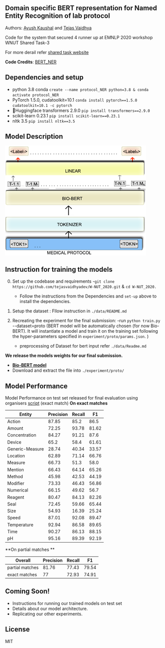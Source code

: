 ## Domain specific BERT representation for Named Entity Recognition of lab protocol
Authors: [Ayush Kaushal](https://github.com/Ayushk4)  and [Tejas Vaidhya](https://github.com/tejasvaidhyadev)

Code for the system that secured 4 runner up at EMNLP 2020 workshop WNUT Shared Task-3

For more derail refer [shared task website](http://noisy-text.github.io/2020/wlp-task.html)

**Code Credits**: [BERT_NER](https://github.com/weizhepei/BERT-NER)

## Dependencies and setup

- python 3.8 conda `create --name protocol_NER python=3.8 & conda activate protocol_NER`
- PyTorch 1.5.0, cudatoolkit=10.1 `conda install pytorch==1.5.0 cudatoolkit=10.1 -c pytorch`
- 🤗Huggingface transformers 2.9.0 `pip install transformers==2.9.0`
- scikit-learn 0.23.1 `pip install scikit-learn==0.23.1`
- nltk 3.5 `pip install nltk==3.5`

## Model Description 
![Bio-Bert](./asset/Bio-BERT.png)

## Instruction for training the models
0. Set up the codebase and requirements
    -`git clone https://github.com/tejasvaidhyadev/W-NUT_2020.git` & `cd W-NUT_2020.`
    - Follow the instructions from the Dependencies and `set-up` above to install the dependencies.
1. Setup the dataset : Fllow instruction in `./data/README.md`

2. Recreating the experiment for the final submission:
    -run `python train.py` --dataset=proto (BERT model will be automatically chosen (for now Bio-BERT). It will instantiate a model and train it on the training set following the hyper-parameters specified in `experiment/proto/params.json`. )
    - preprocessing of Dataset for bert input refer `./data/Readme.md`

**We release the models weights for our final submission.**

- [**Bio-BERT model**](https://github.com/tejasvaidhyadev/W-NUT_2020/releases/download/v0.0.1/biobert-onfinaldata.zip)
- Download and extract the file into `./experiment/proto/`

## Model Performance 
Model Performance on test set released for final evaluation using organisers [script](https://github.com/jeniyat/WNUT_2020_NER/tree/master/code/eval) (exact match)
**On exact matches**

| Entity          | Precision | Recall | F1    |
| --------------- | --------- | ------ | ----- |
| Action          | 87.85     | 85.2   | 86.5  |
| Amount          | 72.25     | 93.78  | 81.62 |
| Concentration   | 84.27     | 91.21  | 87.6  |
| Device          | 65.2      | 58.4   | 61.61 |
| Generic-Measure | 28.74     | 40.34  | 33.57 |
| Location        | 62.89     | 71.14  | 66.76 |
| Measure         | 66.73     | 51.3   | 58.0  |
| Mention         | 66.43     | 64.14  | 65.26 |
| Method          | 45.98     | 42.53  | 44.19 |
| Modifier        | 73.33     | 46.43  | 56.86 |
| Numerical       | 66.15     | 49.62  | 56.7  |
| Reagent         | 80.47     | 84.13  | 82.26 |
| Seal            | 72.45     | 59.66  | 65.44 |
| Size            | 54.93     | 16.39  | 25.24 |
| Speed           | 87.01     | 92.08  | 89.47 |
| Temperature     | 92.94     | 86.58  | 89.65 |
| Time            | 90.27     | 86.13  | 88.15 |
|pH               |   95.16   | 89.39  | 92.19 |

**On partial matches **

| Overall         | Precision | Recall | F1    |
| --------------- | --------- | ------ | ----- |
| partial matches | 81.76     | 77.43  | 79.54 |
| exact matches   | 77        | 72.93  | 74.91 |




## Coming Soon!

- Instructions for running our trained models on test set
- Details about our model architecture.
- Replicating our other experiments.

## License
MIT

